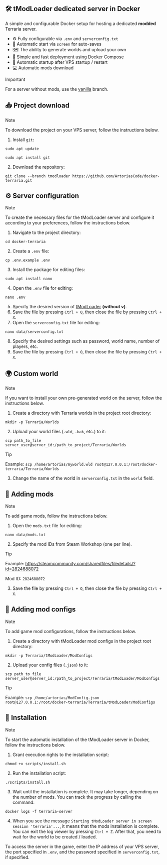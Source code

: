 ## 🛠 tModLoader dedicated server in Docker
A simple and configurable Docker setup for hosting a dedicated **modded** Terraria server.
- ⚙️ Fully configurable via `.env` and `serverconfig.txt`
- 💾 Automatic start via `screen` for auto-saves
- 🗺️ The ability to generate worlds and upload your own
- 🚀 Simple and fast deployment using Docker Compose
- 🔁 Automatic startup after VPS startup / restart
- 💻 Automatic mods download

> [!IMPORTANT]
> For a server without mods, use the [vanilla](https://github.com/ArtoriasCode/docker-terraria) branch.

## 📥 Project download
> [!NOTE]
> To download the project on your VPS server, follow the instructions below.

1) Install `git`:
```
sudo apt update
```
```
sudo apt install git
```
2) Download the repository:
```
git clone --branch tmodloader https://github.com/ArtoriasCode/docker-terraria.git
```

## ⚙️ Server configuration
> [!NOTE]
> To create the necessary files for the tModLoader server and configure it according to your preferences, follow the instructions below.

1) Navigate to the project directory:
```
cd docker-terraria
```
2) Create a `.env` file:
```
cp .env.example .env
```
3) Install the package for editing files:
```
sudo apt install nano
```
4) Open the `.env` file for editing:
```
nano .env
```
5) Specify the desired version of [tModLoader](https://github.com/tModLoader/tModLoader/releases) **(without v)**.
6) Save the file by pressing `Ctrl + O`, then close the file by pressing `Ctrl + X`.
7) Open the `serverconfig.txt` file for editing:
```
nano data/serverconfig.txt
```
8) Specify the desired settings such as password, world name, number of players, etc.
9) Save the file by pressing `Ctrl + O`, then close the file by pressing `Ctrl + X`.

## 🌍 Custom world
> [!NOTE]
> If you want to install your own pre-generated world on the server, follow the instructions below.

1) Create a directory with Terraria worlds in the project root directory:
```
mkdir -p Terraria/Worlds
```
2) Upload your world files (`.wld`, `.bak`, etc.) to it:
```
scp path_to_file server_user@server_id:/path_to_project/Terraria/Worlds
```
> [!TIP]
> Example: `scp /home/artorias/myworld.wld root@127.0.0.1:/root/docker-terraria/Terraria/Worlds`

3) Change the name of the world in `serverconfig.txt` in the `world` field.

## 📂 Adding mods
> [!NOTE]
> To add game mods, follow the instructions below.

1) Open the `mods.txt` file for editing:
```
nano data/mods.txt
```
2) Specify the mod IDs from Steam Workshop (one per line).
> [!TIP]
> Example: https://steamcommunity.com/sharedfiles/filedetails/?id=2824688072
>
> Mod ID: `2824688072`
3) Save the file by pressing `Ctrl + O`, then close the file by pressing `Ctrl + X`.

## 📂 Adding mod configs
> [!NOTE]
> To add game mod configurations, follow the instructions below.

1) Create a directory with tModLoader mod configs in the project root directory:
```
mkdir -p Terraria/tModLoader/ModConfigs
```
2) Upload your config files (`.json`) to it:
```
scp path_to_file server_user@server_id:/path_to_project/Terraria/tModLoader/ModConfigs
```
> [!TIP]
> Example: `scp /home/artorias/ModConfig.json root@127.0.0.1:/root/docker-terraria/Terraria/tModLoader/ModConfigs`

## 🔨 Installation
> [!NOTE]
> To start the automatic installation of the tModLoader server in Docker, follow the instructions below.

1) Grant execution rights to the installation script:
```
chmod +x scripts/install.sh
```
2) Run the installation script:
```
./scripts/install.sh
```
3) Wait until the installation is complete. It may take longer, depending on the number of mods. You can track the progress by calling the command:
```
docker logs -f terraria-server
```
4) When you see the message `Starting tModLoader server in screen session 'terraria'...`, it means that the mods installation is complete. You can exit the log viewer by pressing `Ctrl + Z`. After that, you need to wait for the world to be created / loaded.

To access the server in the game, enter the IP address of your VPS server, the port specified in `.env`, and the password specified in `serverconfig.txt`, if specified.
